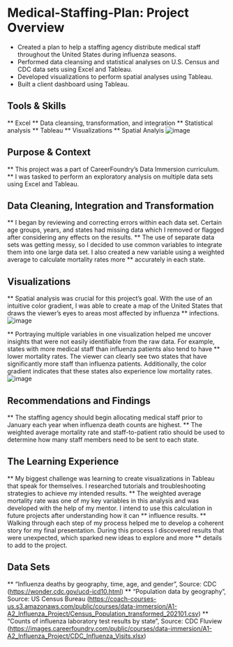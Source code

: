 # Medical-Staffing-Plan: Project Overview
* Created a plan to help a staffing agency distribute medical staff throughout the United States during influenza seasons.
* Performed data cleansing and statistical analyses on U.S. Census and CDC data sets using Excel and Tableau.
* Developed visualizations to perform spatial analyses using Tableau.
* Built a client dashboard using Tableau.

## Tools & Skills
** Excel
** Data cleansing, transformation, and integration
** Statistical analysis
** Tableau
** Visualizations
** Spatial Analyis
![image](https://github.com/ke177409/Medical-Staffing-Plan/assets/118031032/c0e6cc43-5fde-4ab3-b7c3-44d21cd05f24)

## Purpose & Context
** This project was a part of CareerFoundry’s Data Immersion curriculum. 
** I was tasked to perform an exploratory analysis on multiple data sets using Excel and Tableau.

## Data Cleaning, Integration and Transformation
** I began by reviewing and correcting errors within each data set. Certain age groups, years, and states had missing data which I removed or flagged after considering any effects on the results.
** The use of separate data sets was getting messy, so I decided to use common variables to integrate them into one large data set. I also created a new variable using a weighted average to calculate mortality rates more 
** accurately in each state.

## Visualizations
** Spatial analysis was crucial for this project’s goal. With the use of an intuitive color gradient, I was able to create a map of the United States that draws the viewer’s eyes to areas most affected by influenza 
** infections.
![image](https://github.com/ke177409/Medical-Staffing-Plan/assets/118031032/a725ebdd-f43c-4ba7-af73-8a44ff0f1b08)

** Portraying multiple variables in one visualization helped me uncover insights that were not easily identifiable from the raw data. For example, states with more medical staff than influenza patients also tend to have 
** lower mortality rates. The viewer can clearly see two states that have significantly more staff than influenza patients. Additionally, the color gradient indicates that these states also experience low mortality rates.
![image](https://github.com/ke177409/Medical-Staffing-Plan/assets/118031032/acc951da-d950-45b0-8cb1-d28e446f67b9)

## Recommendations and Findings
** The staffing agency should begin allocating medical staff prior to January each year when influenza death counts are highest.
** The weighted average mortality rate and staff-to-patient ratio should be used to determine how many staff members need to be sent to each state.

## The Learning Experience
** My biggest challenge was learning to create visualizations in Tableau that speak for themselves. I researched tutorials and troubleshooting strategies to achieve my intended results.
** The weighted average mortality rate was one of my key variables in this analysis and was developed with the help of my mentor. I intend to use this calculation in future projects after understanding how it can 
** influence results.
** Walking through each step of my process helped me to develop a coherent story for my final presentation. During this process I discovered results that were unexpected, which sparked new ideas to explore and more 
** details to add to the project.

## Data Sets
** “Influenza deaths by geography, time, age, and gender”, Source: CDC (https://wonder.cdc.gov/ucd-icd10.html)
** “Population data by geography”, Source: US Census Bureau (https://coach-courses-us.s3.amazonaws.com/public/courses/data-immersion/A1-A2_Influenza_Project/Census_Population_transformed_202101.csv)
** “Counts of influenza laboratory test results by state”, Source: CDC Fluview (https://images.careerfoundry.com/public/courses/data-immersion/A1-A2_Influenza_Project/CDC_Influenza_Visits.xlsx)
